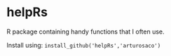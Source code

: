 helpRs
======
R package containing handy functions that I often use.

Install using:
`install_github('helpRs','arturosaco')`
